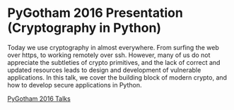 # PyGotham 2016 Presentation (Cryptography in Python)

Today we use cryptography in almost everywhere. From surfing the web over https, to working remotely over ssh. However, many of us do not appreciate the subtleties of crypto primitives, and the lack of correct and updated resources leads to design and development of vulnerable applications. In this talk, we cover the building block of modern crypto, and how to develop secure applications in Python.

[PyGotham 2016 Talks](https://2016.pygotham.org/talks/schedule/)
